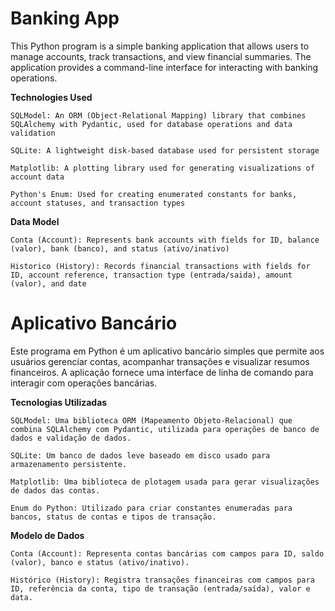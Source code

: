 # Banking App
This Python program is a simple banking application that allows users to manage accounts, track transactions, and view financial summaries. The application provides a command-line interface for interacting with banking operations.

**Technologies Used**

    SQLModel: An ORM (Object-Relational Mapping) library that combines SQLAlchemy with Pydantic, used for database operations and data validation

    SQLite: A lightweight disk-based database used for persistent storage

    Matplotlib: A plotting library used for generating visualizations of account data

    Python's Enum: Used for creating enumerated constants for banks, account statuses, and transaction types

**Data Model**

    Conta (Account): Represents bank accounts with fields for ID, balance (valor), bank (banco), and status (ativo/inativo)

    Historico (History): Records financial transactions with fields for ID, account reference, transaction type (entrada/saida), amount (valor), and date

# Aplicativo Bancário

Este programa em Python é um aplicativo bancário simples que permite aos usuários gerenciar contas, acompanhar transações e visualizar resumos financeiros. A aplicação fornece uma interface de linha de comando para interagir com operações bancárias.

**Tecnologias Utilizadas**

    SQLModel: Uma biblioteca ORM (Mapeamento Objeto-Relacional) que combina SQLAlchemy com Pydantic, utilizada para operações de banco de dados e validação de dados.

    SQLite: Um banco de dados leve baseado em disco usado para armazenamento persistente.

    Matplotlib: Uma biblioteca de plotagem usada para gerar visualizações de dados das contas.

    Enum do Python: Utilizado para criar constantes enumeradas para bancos, status de contas e tipos de transação.

**Modelo de Dados**

    Conta (Account): Representa contas bancárias com campos para ID, saldo (valor), banco e status (ativo/inativo).

    Histórico (History): Registra transações financeiras com campos para ID, referência da conta, tipo de transação (entrada/saída), valor e data.